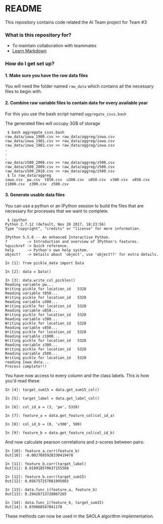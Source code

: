 # README #

This repository contains code related the AI Team project for Team #3

### What is this repository for? ###

* To maintain collaboration with teammates
* [Learn Markdown](https://bitbucket.org/tutorials/markdowndemo)

### How do I get set up? ###

#### 1. Make sure you have the raw data files

You will need the folder named `raw_data` which contains all the necessary files to begin with.

#### 2. Combine raw variable files to contain data for every available year

For this you use the bash script named `aggregate_csvs.bash`

The generated files will occupy 3GB of storage

```
 $ bash aggregate_csvs.bash 
raw_data/iowa_1980.csv >> raw_data/aggreg/iowa.csv
raw_data/iowa_1981.csv >> raw_data/aggreg/iowa.csv
raw_data/iowa_1982.csv >> raw_data/aggreg/iowa.csv
.
.
.
raw_data/z500_2008.csv >> raw_data/aggreg/z500.csv
raw_data/z500_2009.csv >> raw_data/aggreg/z500.csv
raw_data/z500_2010.csv >> raw_data/aggreg/z500.csv
 $ ls raw_data/aggreg
iowa.csv  pw.csv  t850.csv  u300.csv  u850.csv  v300.csv  v850.csv  z1000.csv  z300.csv  z500.csv
```
#### 3. Generate usable data files

You can use a python or an IPython session to build the files that are necessary for processes that we want to complete.


```
 $ ipython
Python 2.7.12 (default, Nov 20 2017, 18:23:56) 
Type "copyright", "credits" or "license" for more information.

IPython 5.5.0 -- An enhanced Interactive Python.
?         -> Introduction and overview of IPython's features.
%quickref -> Quick reference.
help      -> Python's own help system.
object?   -> Details about 'object', use 'object??' for extra details.

In [1]: from pickle_data import Data

In [2]: data = Data()

In [3]: data.write_col_pickles()
Reading variable pw...
Writing pickle for location_id   5328
Reading variable t850...
Writing pickle for location_id   5328
Reading variable u300...
Writing pickle for location_id   5328
Reading variable u850...
Writing pickle for location_id   5328
Reading variable v300...
Writing pickle for location_id   5328
Reading variable v850...
Writing pickle for location_id   5328
Reading variable z1000...
Writing pickle for location_id   5328
Reading variable z300...
Writing pickle for location_id   5328
Reading variable z500...
Writing pickle for location_id   5328
reading Iowa data...
Process complete!!!
```
You have now access to every column and the class labels. This is how you'd read these:
```
In [4]: target_sum15 = data.get_sum15_col()

In [5]: target_label = data.get_label_col()

In [6]: col_id_a = (3, 'pw', 5328)

In [7]: feature_a = data.get_feature_col(col_id_a)

In [8]: col_id_b = (0, 'v300', 500)

In [9]: feature_b = data.get_feature_col(col_id_b)

```
And now calculate pearson correlations and z-scores between pairs:
```
In [10]: feature_a.corr(feature_b)
Out[10]: -0.0027685928330419478

In [11]: feature_b.corr(target_label)
Out[11]: 0.019918570637155568

In [12]: feature_b.corr(target_sum15)
Out[12]: 0.056757257081995083

In [13]: data.func_i(feature_a, feature_b)
Out[13]: 0.29426713728867265

In [14]: data.func_i(feature_b, target_sum15)
Out[14]: 6.039068547041178
```

These methods can now be used in the SAOLA algorithm implementation.
